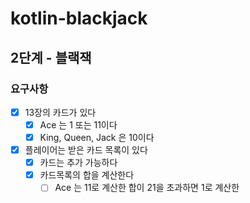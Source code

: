 # kotlin-blackjack

## 2단계 - 블랙잭
### 요구사항
- [x] 13장의 카드가 있다
    - [x] Ace 는 1 또는 11이다
    - [x] King, Queen, Jack 은 10이다
- [x] 플레이어는 받은 카드 목록이 있다
    - [x] 카드는 추가 가능하다
    - [x] 카드목록의 합을 계산한다
        - [ ] Ace 는 11로 계산한 합이 21을 초과하면 1로 계산한  
